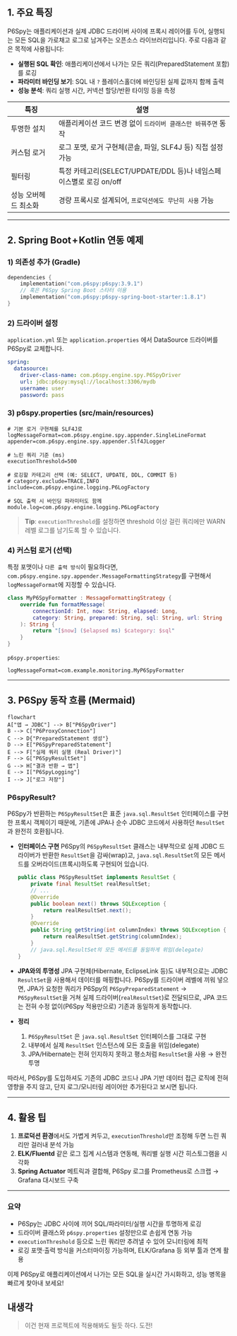 ## 1. 주요 특징

P6Spy는 애플리케이션과 실제 JDBC 드라이버 사이에 프록시 레이어를 두어, 실행되는 모든 SQL을 가로채고 로그로 남겨주는 오픈소스 라이브러리입니다. 주로 다음과 같은 목적에 사용됩니다:

* **실행된 SQL 확인**: 애플리케이션에서 나가는 모든 쿼리(PreparedStatement 포함)를 로깅
* **파라미터 바인딩 보기**: SQL 내 `?` 플레이스홀더에 바인딩된 실제 값까지 함께 출력
* **성능 분석**: 쿼리 실행 시간, 커넥션 할당/반환 타이밍 등을 측정

| 특징          | 설명                                               |
| ----------- | ------------------------------------------------ |
| 투명한 설치      | 애플리케이션 코드 변경 없이 `드라이버 클래스만 바꿔주면` 동작                |
| 커스텀 로거      | 로그 포맷, 로거 구현체(콘솔, 파일, SLF4J 등) 직접 설정 가능          |
| 필터링         | 특정 카테고리(SELECT/UPDATE/DDL 등)나 네임스페이스별로 로깅 on/off |
| 성능 오버헤드 최소화 | 경량 프록시로 설계되어, `프로덕션에도 무난히 사용` 가능                   |

---

## 2. Spring Boot + Kotlin 연동 예제

### 1) 의존성 추가 (Gradle)

```kotlin
dependencies {
    implementation("com.p6spy:p6spy:3.9.1")
    // 혹은 P6Spy Spring Boot 스타터 이용
    implementation("com.p6spy:p6spy-spring-boot-starter:1.8.1")
}
```

### 2) 드라이버 설정

`application.yml` 또는 `application.properties` 에서 DataSource 드라이버를 P6Spy로 교체합니다.

```yaml
spring:
  datasource:
    driver-class-name: com.p6spy.engine.spy.P6SpyDriver
    url: jdbc:p6spy:mysql://localhost:3306/mydb
    username: user
    password: pass
```

### 3) p6spy.properties (src/main/resources)

```properties
# 기본 로거 구현체를 SLF4J로
logMessageFormat=com.p6spy.engine.spy.appender.SingleLineFormat
appender=com.p6spy.engine.spy.appender.Slf4JLogger

# 느린 쿼리 기준 (ms)
executionThreshold=500

# 로깅할 카테고리 선택 (예: SELECT, UPDATE, DDL, COMMIT 등)
# category.exclude=TRACE,INFO
include=com.p6spy.engine.logging.P6LogFactory

# SQL 출력 시 바인딩 파라미터도 함께
module.log=com.p6spy.engine.logging.P6LogFactory
```

> **Tip**: `executionThreshold`를 설정하면 threshold 이상 걸린 쿼리에만 WARN 레벨 로그를 남기도록 할 수 있습니다.

### 4) 커스텀 로거 (선택)

특정 포맷이나 `다른 출력 방식`이 필요하다면, `com.p6spy.engine.spy.appender.MessageFormattingStrategy`를 구현해서 `logMessageFormat`에 지정할 수 있습니다.

```kotlin
class MyP6SpyFormatter : MessageFormattingStrategy {
    override fun formatMessage(
        connectionId: Int, now: String, elapsed: Long,
        category: String, prepared: String, sql: String, url: String
    ): String {
        return "[$now] ($elapsed ms) $category: $sql"
    }
}
```

`p6spy.properties`:

```properties
logMessageFormat=com.example.monitoring.MyP6SpyFormatter
```

---

## 3. P6Spy 동작 흐름 (Mermaid)

```mermaid
flowchart
A["앱 → JDBC"] --> B["P6SpyDriver"]
B --> C["P6ProxyConnection"]
C --> D{"PreparedStatement 생성"}
D --> E["P6SpyPreparedStatement"]
E --> F["실제 쿼리 실행 (Real Driver)"]
F --> G["P6SpyResultSet"]
G --> H["결과 반환 → 앱"]
E --> I["P6SpyLogging"]
I --> J["로그 저장"]

```
### P6spyResult?
P6Spy가 반환하는 `P6SpyResultSet`은 표준 `java.sql.ResultSet` 인터페이스를 구현한 프록시 객체이기 때문에, 기존에 JPA나 순수 JDBC 코드에서 사용하던 `ResultSet`과 완전히 호환됩니다.

* **인터페이스 구현**
  P6Spy의 `P6SpyResultSet` 클래스는 내부적으로 실제 JDBC 드라이버가 반환한 `ResultSet`을 감싸(wrap)고, `java.sql.ResultSet`의 모든 메서드를 오버라이드(프록시)하도록 구현되어 있습니다.

  ```java
  public class P6SpyResultSet implements ResultSet {
      private final ResultSet realResultSet;
      // ...
      @Override
      public boolean next() throws SQLException {
          return realResultSet.next();
      }
      @Override
      public String getString(int columnIndex) throws SQLException {
          return realResultSet.getString(columnIndex);
      }
      // java.sql.ResultSet의 모든 메서드를 동일하게 위임(delegate)
  }
  ```

* **JPA와의 투명성**
  JPA 구현체(Hibernate, EclipseLink 등)도 내부적으로는 JDBC `ResultSet`을 사용해서 데이터를 매핑합니다.
  P6Spy를 드라이버 레벨에 끼워 넣으면, JPA가 요청한 쿼리가 P6Spy의 `P6SpyPreparedStatement` → `P6SpyResultSet`을 거쳐 실제 드라이버(`realResultSet`)로 전달되므로,
  JPA 코드는 전혀 수정 없이(P6Spy 적용만으로) 기존과 동일하게 동작합니다.

* **정리**

    1. `P6SpyResultSet` 은 `java.sql.ResultSet` 인터페이스를 그대로 구현
    2. 내부에서 실제 `ResultSet` 인스턴스에 모든 호출을 위임(delegate)
    3. JPA/Hibernate는 전혀 인지하지 못하고 평소처럼 `ResultSet`을 사용 → 완전 투명

따라서, P6Spy를 도입하셔도 기존의 JDBC 코드나 JPA 기반 데이터 접근 로직에 전혀 영향을 주지 않고, 단지 로그/모니터링 레이어만 추가된다고 보시면 됩니다.


---

## 4. 활용 팁

1. **프로덕션 환경**에서도 가볍게 켜두고, `executionThreshold`만 조정해 두면 느린 쿼리만 걸러내 분석 가능
2. **ELK/Fluentd** 같은 로그 집계 시스템과 연동해, 쿼리별 실행 시간 히스토그램을 시각화
3. **Spring Actuator** 메트릭과 결합해, P6Spy 로그를 Prometheus로 스크랩 → Grafana 대시보드 구축

---

### 요약

* P6Spy는 JDBC 사이에 끼어 SQL/파라미터/실행 시간을 투명하게 로깅
* 드라이버 클래스와 `p6spy.properties` 설정만으로 손쉽게 연동 가능
* `executionThreshold` 등으로 느린 쿼리만 추려낼 수 있어 모니터링에 최적
* 로깅 포맷·출력 방식을 커스터마이징 가능하며, ELK/Grafana 등 외부 툴과 연계 활용

이제 P6Spy로 애플리케이션에서 나가는 모든 SQL을 실시간 가시화하고, 성능 병목을 빠르게 찾아내 보세요!

## 내생각
> 이건 현재 프로젝트에 적용해봐도 될듯 하다. 도전!